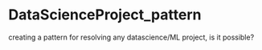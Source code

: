 # DataScienceProject_pattern
creating a pattern for resolving any datascience/ML project, is it possible? 
